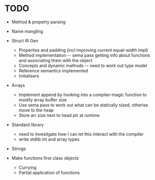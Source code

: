 
# TODO


* Method & property parsing

* Name mangling

* Struct IR Gen
    - Properties and padding (incl improving current equal-width impl)
    - Method implementation -- sema pass getting info about functions and associating them with the object
    - Concepts and dynamic methods -- need to work out type model
    - Reference semantics implemented
    - Initialisers

* Arrays
    - Implement append by hooking into a compiler-magic function to modify array buffer size
    - Use sema pass to work out what can be statically sized, otherise move to the heap
    - Store arr size next to head ptr at runtime

* Standard library
    - need to invesitgate how I can let this interact with the compiler
    - write stdlib int and array types

* Strings

* Make functions first class objects
    - Currying
    - Partial application of functions

